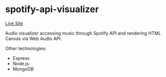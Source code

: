 # spotify-api-visualizer
[Live Site](http://spotifize.herokuapp.com/visualize)

Audio visualizer accessing music through Spotify API and rendering HTML Canvas via Web Audio API.

Other technologies:

* Express
* Node.js
* MongoDB
